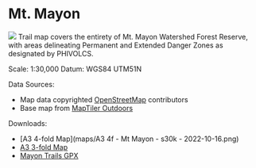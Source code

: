 # Mt. Mayon
<img src="maps/A3 4f - Mt Mayon - s30k - 2022-10-16.png">
Trail map covers the entirety of Mt. Mayon Watershed Forest Reserve, with areas delineating Permanent and Extended Danger Zones as designated by PHIVOLCS.

Scale: 1:30,000
Datum: WGS84 UTM51N

Data Sources:
* Map data copyrighted [OpenStreetMap](https://www.openstreetmap.org) contributors
* Base map from [MapTiler Outdoors](https://www.maptiler.com)

Downloads:
* [A3 4-fold Map](maps/A3 4f - Mt Mayon - s30k - 2022-10-16.png)
* [A3 3-fold Map](https://bit.ly/3CHXacG)
* [Mayon Trails GPX](maps/gpx/mayon-trail.gpx)
